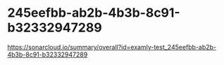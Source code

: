 # 245eefbb-ab2b-4b3b-8c91-b32332947289
https://sonarcloud.io/summary/overall?id=examly-test_245eefbb-ab2b-4b3b-8c91-b32332947289
